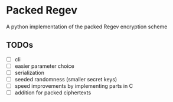 # Packed Regev
A python implementation of the packed Regev encryption scheme

## TODOs
 - [ ] cli
 - [ ] easier parameter choice
 - [ ] serialization
 - [ ] seeded randomness (smaller secret keys)
 - [ ] speed improvements by implementing parts in C
 - [ ] addition for packed ciphertexts
